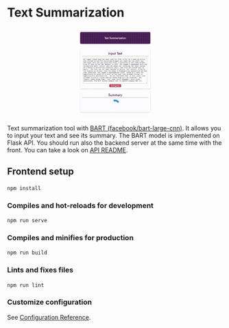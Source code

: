 # Text Summarization

<p align="center" width="100%">
    <img width="33%" src="./img/video_text_sum.gif"> 
</p>

Text summarization tool with [BART (facebook/bart-large-cnn)](https://github.com/pytorch/fairseq/tree/master/examples/bart). It allows you to input your text and see its summary. The BART model is implemented on Flask API. You should run also the backend server at the same time with the front. You can take a look on [API README](./api/README.md).


## Frontend setup

```
npm install
```

### Compiles and hot-reloads for development

```
npm run serve
```

### Compiles and minifies for production

```
npm run build
```

### Lints and fixes files

```
npm run lint
```

### Customize configuration

See [Configuration Reference](https://cli.vuejs.org/config/).
